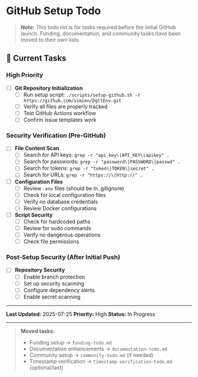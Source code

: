 # **GitHub** Setup Todo

> **Note:** This todo list is for tasks required before the initial GitHub launch. Funding, documentation, and community tasks have been moved to their own lists.

## 🎯 Current Tasks

### High Priority
- [ ] **Git Repository Initialization**
  - [ ] Run setup script: `./scripts/setup-github.sh -r https://github.com/simien/DgtlEnv.git`
  - [ ] Verify all files are properly tracked
  - [ ] Test GitHub Actions workflow
  - [ ] Confirm issue templates work

### Security Verification (Pre-GitHub)
- [ ] **File Content Scan**
  - [ ] Search for API keys: `grep -r "api_key\|API_KEY\|apikey" .`
  - [ ] Search for passwords: `grep -r "password\|PASSWORD\|passwd" .`
  - [ ] Search for tokens: `grep -r "token\|TOKEN\|secret" .`
  - [ ] Search for URLs: `grep -r "https://\|http://" .`
- [ ] **Configuration Files**
  - [ ] Review `.env` files (should be in .gitignore)
  - [ ] Check for local configuration files
  - [ ] Verify no database credentials
  - [ ] Review Docker configurations
- [ ] **Script Security**
  - [ ] Check for hardcoded paths
  - [ ] Review for sudo commands
  - [ ] Verify no dangerous operations
  - [ ] Check file permissions

### Post-Setup Security (After Initial Push)
- [ ] **Repository Security**
  - [ ] Enable branch protection
  - [ ] Set up security scanning
  - [ ] Configure dependency alerts
  - [ ] Enable secret scanning

---

**Last Updated:** 2025-07-25
**Priority:** High
**Status:** In Progress

---

> **Moved tasks:**
> - Funding setup → `funding-todo.md`
> - Documentation enhancements → `documentation-todo.md`
> - Community setup → `community-todo.md` (if needed)
> - Timestamp verification → `timestamp-verification-todo.md` (optional/last)
